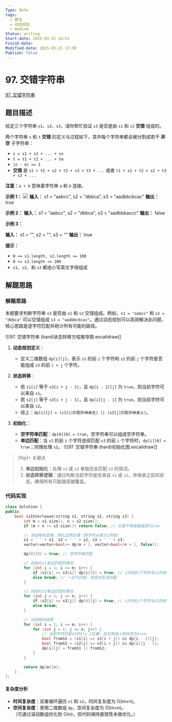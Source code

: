 ```yaml
---
Type: Note
tags:
  - 算法
  - 动态规划
  - medium
Status: writing
Start-date: 2025-03-21 14:51
Finish-date: 
Modified-date: 2025-03-21 17:38
Publish: false
---
```



# 97. 交错字符串
[97. 交错字符串](https://leetcode.cn/problems/interleaving-string/)

## 题目描述
给定三个字符串 `s1`、`s2`、`s3`，请你帮忙验证 `s3` 是否是由 `s1` 和 `s2` **交错** 组成的。

两个字符串 `s` 和 `t` **交错** 的定义与过程如下，其中每个字符串都会被分割成若干 **非空** 子字符串：

- `s = s1 + s2 + ... + sn`
- `t = t1 + t2 + ... + tm`
- `|n - m| <= 1`
- **交错** 是 `s1 + t1 + s2 + t2 + s3 + t3 + ...` 或者 `t1 + s1 + t2 + s2 + t3 + s3 + ...`

**注意：**`a + b` 意味着字符串 `a` 和 `b` 连接。

**示例 1：**
![](https://assets.leetcode.com/uploads/2020/09/02/interleave.jpg)
**输入：** s1 = "aabcc", s2 = "dbbca", s3 = "aadbbcbcac"
**输出：** true

**示例 2：**
**输入：** s1 = "aabcc", s2 = "dbbca", s3 = "aadbbbaccc"
**输出：** false

**示例 3：**

**输入：** s1 = "", s2 = "", s3 = ""
**输出：** true

**提示：**
- `0 <= s1.length, s2.length <= 100`
- `0 <= s3.length <= 200`
- `s1`、`s2`、和 `s3` 都由小写英文字母组成

## 解题思路




### 解题思路
本题要求判断字符串 `s3` 是否由 `s1` 和 `s2` 交错组成。例如，`s1 = "aabcc"` 和 `s2 = "dbbca"` 可以交错组成 `s3 = "aadbbcbcac"`。通过动态规划可以高效解决此问题，核心思路是逐字符匹配并统计所有可能的路径。

![[97. 交错字符串 (hard)状态转移方程推导图.excalidraw]]
1. **动态规划定义**：
   - 定义二维数组 `dp[i][j]`，表示 `s1` 的前 `i` 个字符和 `s2` 的前 `j` 个字符是否能组成 `s3` 的前 `i + j` 个字符。

2. **状态转移**：
   - 若 `s1[i]` 等于 `s3[i + j - 1]`，且 `dp[i - 1][j]` 为 `true`，则当前字符可以来自 `s1`。
   - 若 `s2[j]` 等于 `s3[i + j - 1]`，且 `dp[i][j - 1]` 为 `true`，则当前字符可以来自 `s2`。
   - 综上：`dp[i][j] = (s1[i]匹配并继承左) || (s2[j]匹配并继承上)`。



3. **初始化**：
   - **空字符串匹配**：`dp[0][0] = true`，空字符串可以组成空字符串。
   - **单边匹配**：当 `s1` 的前 `i` 个字符连续匹配 `s3` 的前 `i` 个字符时，`dp[i][0] = true`；同理处理 `s2`。
![[97. 交错字符串 (hard)初始化图.excalidraw]]


> [!tip]+ 关键点
> 1. **单边初始化**：处理 `s1` 或 `s2` 单独完全匹配 `s3` 的情况。
> 2. **状态转移逻辑**：通过判断当前字符是否来自 `s1` 或 `s2`，并继承之前的状态，确保所有可能路径被覆盖。

### 代码实现
```cpp
class Solution {
public:
    bool isInterleave(string s1, string s2, string s3) {
        int m = s1.size(), n = s2.size();
        if (m + n != s3.size()) return false; // 长度不等直接返回false

        // 添加哨兵空格，简化边界处理（原字符从索引1开始）
        s1 = ' ' + s1, s2 = ' ' + s2, s3 = ' ' + s3;
        vector<vector<bool>> dp(m + 1, vector<bool>(n + 1, false));

        dp[0][0] = true; // 空字符串匹配

        // 初始化s1单边匹配的情况
        for (int i = 1; i <= m; i++) {
            if (s1[i] == s3[i]) dp[i][0] = true; // s3的前i个字符与s1的前i匹配
            else break; // 一旦不匹配，后续也无法匹配
        }

        // 初始化s2单边匹配的情况
        for (int j = 1; j <= n; j++) {
            if (s2[j] == s3[j]) dp[0][j] = true; // s3的前j个字符与s2的前j匹配
            else break;
        }

        // 动态规划填表
        for (int i = 1; i <= m; i++) {
            for (int j = 1; j <= n; j++) {
                // 当前字符匹配s3的i+j-1位置，且左侧或上侧状态为true
                bool fromS1 = (s1[i] == s3[i + j]) && dp[i - 1][j];
                bool fromS2 = (s2[j] == s3[i + j]) && dp[i][j - 1];
                dp[i][j] = fromS1 || fromS2;
            }
        }

        return dp[m][n];
    }
};
```



#### 复杂度分析
- **时间复杂度**：双重循环遍历 `s1` 和 `s2`，时间复杂度为 O(m×n)。
- **空间复杂度**：使用二维数组 `dp`，空间复杂度为 O(m×n)。  
  （可通过滚动数组优化到 O(n)，但代码保持直观性未做优化。）




